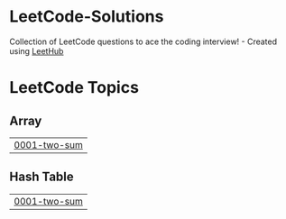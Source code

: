 # LeetCode-Solutions
Collection of LeetCode questions to ace the coding interview! - Created using [LeetHub](https://github.com/QasimWani/LeetHub)

<!---LeetCode Topics Start-->
# LeetCode Topics
## Array
|  |
| ------- |
| [0001-two-sum](https://github.com/SabirKhanAkash/LeetCode-Solutions/tree/master/0001-two-sum) |
## Hash Table
|  |
| ------- |
| [0001-two-sum](https://github.com/SabirKhanAkash/LeetCode-Solutions/tree/master/0001-two-sum) |
<!---LeetCode Topics End-->